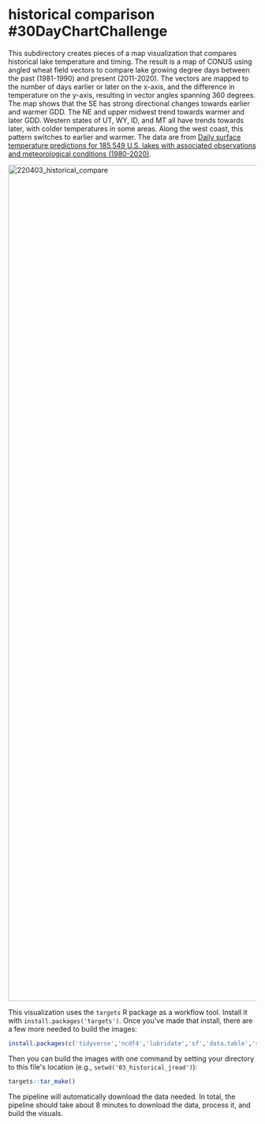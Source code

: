 
# historical comparison #30DayChartChallenge

This subdirectory creates pieces of a map visualization that compares historical lake temperature and timing. The result is a map of CONUS using angled wheat field vectors to compare lake growing degree days between the past (1981-1990) and present (2011-2020). The vectors are mapped to the number of days earlier or later on the x-axis, and the difference in temperature on the y-axis, resulting in vector angles spanning 360 degrees. The map shows that the SE has strong directional changes towards earlier and warmer GDD. The NE and upper midwest trend towards warmer and later GDD. Western states of UT, WY, ID, and MT all have trends towards later, with colder temperatures in some areas. Along the west coast, this pattern switches to earlier and warmer. The data are from [Daily surface temperature predictions for 185,549 U.S. lakes with associated observations and meteorological conditions (1980-2020)](doi.org/10.5066/P9CEMS0M). 

<img width="1695" alt="220403_historical_compare" src="https://user-images.githubusercontent.com/17803537/161432727-c355bb0d-9764-4f96-9f57-a4ff276e636e.png">


This visualization uses the `targets` R package as a workflow tool. Install it with `install.packages('targets')`. Once you've made that install, there are a few more needed to build the images:

```r
install.packages(c('tidyverse','ncdf4','lubridate','sf','data.table','spData', 'sbtools'))
```

Then you can build the images with one command by setting your directory to this file's location (e.g., `setwd('03_historical_jread')`):

```r
targets::tar_make()
```

The pipeline will automatically download the data needed. In total, the pipeline should take about 8 minutes to download the data, process it, and build the visuals.
